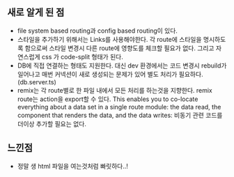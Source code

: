 
## 새로 알게 된 점 
- file system based routing과 config based routing이 있다.
- 스타일을 추가하기 위해서는 Links를 사용해야한다.
각 route에 스타일을 명시하도록 함으로써 스타일 변경시 다른 route에 영향도를 체크할 필요가 없다. 그리고 자연스럽게 css 가 code-split 형태가 된다. 
- DB에 직접 연결하는 형태도 지원한다. 대신 dev 환경에서는 코드 변경시 rebuild가 일어나고 매번 커넥션이 새로 생성되는 문제가 있어 별도 처리가 필요하다. (db.server.ts)
- remix는 각 route별로 한 파일 내에서 모든 처리를 하는것을 지향한다. remix route는 action을 export할 수 있다.
This enables you to co-locate everything about a data set in a single route module: the data read, the component that renders the data, and the data writes:
비동기 관련 코드를 더이상 추가할 필요는 없다.

## 느낀점
- 정말 생 html 파일을 여는것처럼 빠릿하다..! 